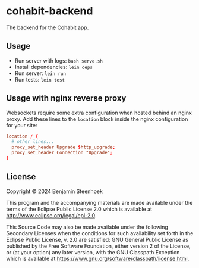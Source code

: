 # cohabit-backend

The backend for the Cohabit app.

## Usage

- Run server with logs: `bash serve.sh`
- Install dependencies: `lein deps`
- Run server: `lein run`
- Run tests: `lein test`

## Usage with nginx reverse proxy

Websockets require some extra configuration when hosted behind an nginx proxy. Add these lines to the `location` block inside the nginx configuration for your site:

```conf
location / {
  # other lines...
  proxy_set_header Upgrade $http_upgrade;
  proxy_set_header Connection "Upgrade";
}
```

## License

Copyright © 2024 Benjamin Steenhoek

This program and the accompanying materials are made available under the
terms of the Eclipse Public License 2.0 which is available at
http://www.eclipse.org/legal/epl-2.0.

This Source Code may also be made available under the following Secondary
Licenses when the conditions for such availability set forth in the Eclipse
Public License, v. 2.0 are satisfied: GNU General Public License as published by
the Free Software Foundation, either version 2 of the License, or (at your
option) any later version, with the GNU Classpath Exception which is available
at https://www.gnu.org/software/classpath/license.html.
